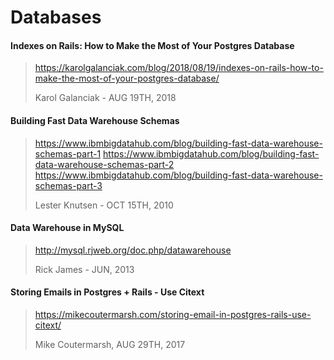 # Databases

#### Indexes on Rails: How to Make the Most of Your Postgres Database
> https://karolgalanciak.com/blog/2018/08/19/indexes-on-rails-how-to-make-the-most-of-your-postgres-database/
>
> Karol Galanciak - AUG 19TH, 2018

#### Building Fast Data Warehouse Schemas
> https://www.ibmbigdatahub.com/blog/building-fast-data-warehouse-schemas-part-1
> https://www.ibmbigdatahub.com/blog/building-fast-data-warehouse-schemas-part-2
> https://www.ibmbigdatahub.com/blog/building-fast-data-warehouse-schemas-part-3
>
> Lester Knutsen - OCT 15TH, 2010

#### Data Warehouse in MySQL
> http://mysql.rjweb.org/doc.php/datawarehouse
>
> Rick James - JUN, 2013


#### Storing Emails in Postgres + Rails - Use Citext
> https://mikecoutermarsh.com/storing-email-in-postgres-rails-use-citext/
>
> Mike Coutermarsh, AUG 29TH, 2017
